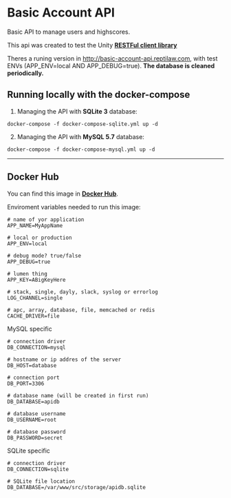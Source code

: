 # Basic Account API

Basic API to manage users and highscores.

This api was created to test the Unity [**RESTFul client library**](https://github.com/oswaldocarvalho/unity-restful-client)

Theres a runing version in 
http://basic-account-api.reptilaw.com, with test ENVs (APP_ENV=local AND APP_DEBUG=true). **The database is cleaned periodically.**

## Running locally with the docker-compose

1. Managing the API with **SQLite 3** database:
```
docker-compose -f docker-compose-sqlite.yml up -d
```

2. Managing the API with **MySQL 5.7** database:
```
docker-compose -f docker-compose-mysql.yml up -d
```
---
## Docker Hub

You can find this image in [**Docker Hub**](https://hub.docker.com/r/dreadnought/basic-account-api/).

Enviroment variables needed to run this image:

```
# name of yor application
APP_NAME=MyAppName

# local or production
APP_ENV=local

# debug mode? true/false
APP_DEBUG=true

# lumen thing
APP_KEY=ABigKeyHere

# stack, single, dayly, slack, syslog or errorlog
LOG_CHANNEL=single

# apc, array, database, file, memcached or redis
CACHE_DRIVER=file
```

MySQL specific
```
# connection driver
DB_CONNECTION=mysql

# hostname or ip addres of the server
DB_HOST=database

# connection port
DB_PORT=3306

# database name (will be created in first run)
DB_DATABASE=apidb

# database username
DB_USERNAME=root

# database password
DB_PASSWORD=secret
```

SQLite specific
```
# connection driver
DB_CONNECTION=sqlite

# SQLite file location
DB_DATABASE=/var/www/src/storage/apidb.sqlite
```
